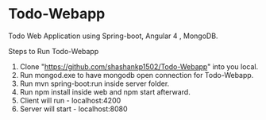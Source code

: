 # Todo-Webapp
Todo Web Application using Spring-boot, Angular 4 , MongoDB.


Steps to Run Todo-Webapp

1. Clone "https://github.com/shashankp1502/Todo-Webapp" into you local.
2. Run mongod.exe to have mongodb open connection for Todo-Webapp.
3. Run mvn spring-boot:run inside server folder.
4. Run npm install inside web and npm start afterward.
5. Client will run - localhost:4200 
6. Server will start - localhost:8080 

